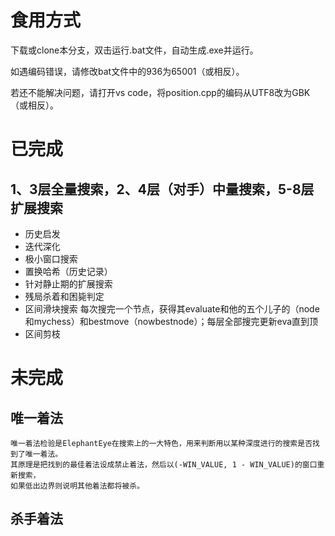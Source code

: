 # 食用方式
下载或clone本分支，双击运行.bat文件，自动生成.exe并运行。

如遇编码错误，请修改bat文件中的936为65001（或相反）。

若还不能解决问题，请打开vs code，将position.cpp的编码从UTF8改为GBK（或相反）。

# 已完成
## 1、3层全量搜索，2、4层（对手）中量搜索，5-8层扩展搜索 
- 历史启发
- 迭代深化
- 极小窗口搜索
- 置换哈希（历史记录）
- 针对静止期的扩展搜索
- 残局杀着和困毙判定
- 区间滑块搜索 每次搜完一个节点，获得其evaluate和他的五个儿子的（node和mychess）和bestmove（nowbestnode）；每层全部搜完更新eva直到顶
- 区间剪枝
# 未完成

## 唯一着法

    唯一着法检验是ElephantEye在搜索上的一大特色，用来判断用以某种深度进行的搜索是否找到了唯一着法。
    其原理是把找到的最佳着法设成禁止着法，然后以(-WIN_VALUE, 1 - WIN_VALUE)的窗口重新搜索，
    如果低出边界则说明其他着法都将被杀。

## 杀手着法